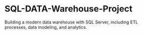 # SQL-DATA-Warehouse-Project
Building a modern data warehouse with SQL Server, including ETL processes, data modeling, and analytics.
